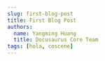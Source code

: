 ```yaml
---
slug: first-blog-post
title: First Blog Post
authors:
  name: Yangming Huang
  title: Docusaurus Core Team
tags: [hola, coscene]
---
```

